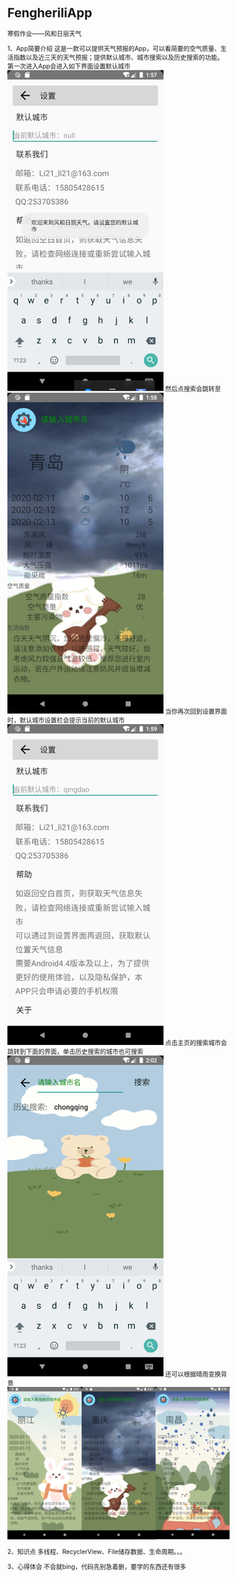 # FengheriliApp
寒假作业——风和日丽天气

1、App简要介绍
这是一款可以提供天气预报的App，可以看简要的空气质量、生活指数以及近三天的天气预报；提供默认城市、城市搜索以及历史搜索的功能。
第一次进入App会进入如下界面设置默认城市
![image](https://github.com/lucymaybequiet/FengheriliApp/blob/master/image/Snipaste_2020-02-11_21-58-17.png)
然后点搜索会跳转至
![image](https://github.com/lucymaybequiet/FengheriliApp/blob/master/image/Snipaste_2020-02-11_21-58-57.png)
当你再次回到设置界面时，默认城市设置栏会提示当前的默认城市
![image](https://github.com/lucymaybequiet/FengheriliApp/blob/master/image/Snipaste_2020-02-11_21-59-40.png)
点击主页的搜索城市会跳转到下面的界面，单击历史搜索的城市也可搜索
![image](https://github.com/lucymaybequiet/FengheriliApp/blob/master/image/Snipaste_2020-02-11_22-02-23.png)
还可以根据晴雨变换背景
![image](https://github.com/lucymaybequiet/FengheriliApp/blob/master/image/bg.png)

2、知识点
多线程、RecyclerView、File储存数据、生命周期。。。

3、心得体会
不会就bing，代码先别急着删，要学的东西还有很多
